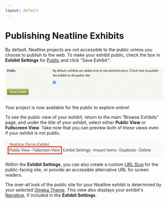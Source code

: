 ```yaml
---
layout: default
---
```


# Publishing Neatline Exhibits

By default, Neatline projects are not accessible to the public unless you choose to publish to the web. To make your exhibit public, check the box in **Exhibit Settings** for [Public](creating-exhibits.html#public) and click "Save Exhibit":

![Screenshot of public check box](images/publish.png)

Your project is now available for the public to explore online!

To see the public view of your exhibit, return to the main “Browse Exhibits” page, and under the title of your exhibit, select either **Public View** or **Fullscreen View**. Take note that you can preview both of these views even if your exhibit is not public. 

![Screenshot of public view selection](images/public-view-button.png)

Within the **Exhibit Settings**, you can also create a custom [URL Slug](creating-exhibits.html#url-slug) for the public-facing site, or provide an accessible alternative URL for screen readers. 

The over-all look of the public site for your Neatline exhibit is determined by your selected [Omeka Theme](https://omeka.org/classic/themes/). This view also displays your exhibit's [Narrative](creating-exhibits.html#narrative), if included in the **Exhibit Settings**.
